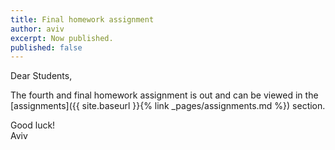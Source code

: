 ```yaml
---
title: Final homework assignment
author: aviv
excerpt: Now published.
published: false
---
```


Dear Students,

The fourth and final homework assignment is out and can be viewed in the [assignments]({{
site.baseurl }}{% link _pages/assignments.md %}) section.

Good luck!  
Aviv

